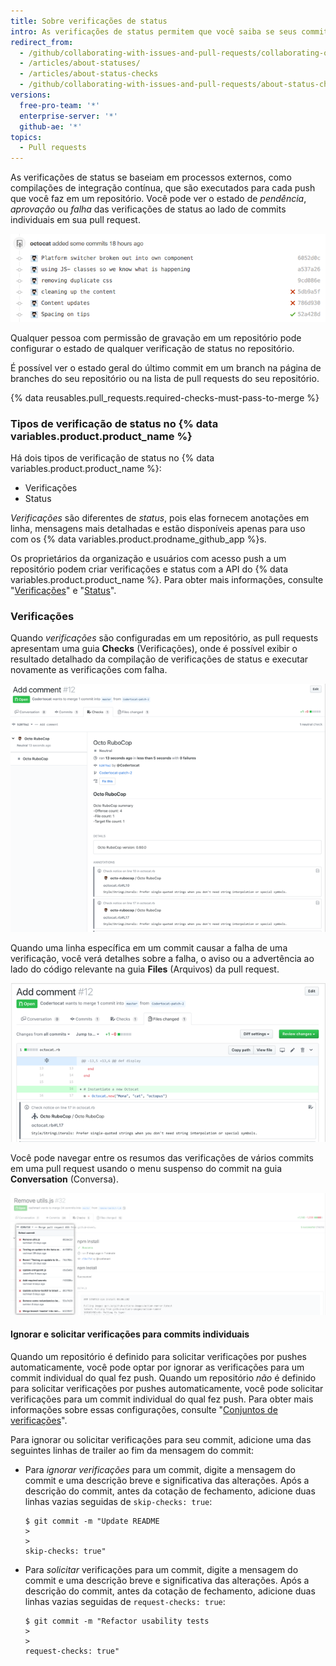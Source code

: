 ```yaml
---
title: Sobre verificações de status
intro: As verificações de status permitem que você saiba se seus commits atendem às condições definidas para o repositório com o qual está contribuindo.
redirect_from:
  - /github/collaborating-with-issues-and-pull-requests/collaborating-on-repositories-with-code-quality-features/about-status-checks
  - /articles/about-statuses/
  - /articles/about-status-checks
  - /github/collaborating-with-issues-and-pull-requests/about-status-checks
versions:
  free-pro-team: '*'
  enterprise-server: '*'
  github-ae: '*'
topics:
  - Pull requests
---
```


As verificações de status se baseiam em processos externos, como compilações de integração contínua, que são executados para cada push que você faz em um repositório. Você pode ver o estado de *pendência*, *aprovação* ou *falha* das verificações de status ao lado de commits individuais em sua pull request.

![Lista de commits e status](/assets/images/help/pull_requests/commit-list-statuses.png)

Qualquer pessoa com permissão de gravação em um repositório pode configurar o estado de qualquer verificação de status no repositório.

É possível ver o estado geral do último commit em um branch na página de branches do seu repositório ou na lista de pull requests do seu repositório.

{% data reusables.pull_requests.required-checks-must-pass-to-merge %}

### Tipos de verificação de status no {% data variables.product.product_name %}

Há dois tipos de verificação de status no {% data variables.product.product_name %}:

- Verificações
- Status

_Verificações_ são diferentes de _status_, pois elas fornecem anotações em linha, mensagens mais detalhadas e estão disponíveis apenas para uso com os {% data variables.product.prodname_github_app %}s.

Os proprietários da organização e usuários com acesso push a um repositório podem criar verificações e status com a API do {% data variables.product.product_name %}. Para obter mais informações, consulte "[Verificações](/rest/reference/checks)" e "[Status](/rest/reference/repos#statuses)".

### Verificações

Quando _verificações_ são configuradas em um repositório, as pull requests apresentam uma guia **Checks** (Verificações), onde é possível exibir o resultado detalhado da compilação de verificações de status e executar novamente as verificações com falha.

![Verificações de status em uma pull request](/assets/images/help/pull_requests/checks.png)

Quando uma linha específica em um commit causar a falha de uma verificação, você verá detalhes sobre a falha, o aviso ou a advertência ao lado do código relevante na guia **Files** (Arquivos) da pull request.

![Detalhes de uma verificação de status](/assets/images/help/pull_requests/checks-detailed.png)

Você pode navegar entre os resumos das verificações de vários commits em uma pull request usando o menu suspenso do commit na guia **Conversation** (Conversa).

![Resumos de verificação para diferentes commits em um menu suspenso](/assets/images/help/pull_requests/checks-summary-for-various-commits.png)

#### Ignorar e solicitar verificações para commits individuais

Quando um repositório é definido para solicitar verificações por pushes automaticamente, você pode optar por ignorar as verificações para um commit individual do qual fez push. Quando um repositório _não_ é definido para solicitar verificações por pushes automaticamente, você pode solicitar verificações para um commit individual do qual fez push. Para obter mais informações sobre essas configurações, consulte "[Conjuntos de verificações](/rest/reference/checks#update-repository-preferences-for-check-suites)".

Para ignorar ou solicitar verificações para seu commit, adicione uma das seguintes linhas de trailer ao fim da mensagem do commit:

- Para _ignorar verificações_ para um commit, digite a mensagem do commit e uma descrição breve e significativa das alterações. Após a descrição do commit, antes da cotação de fechamento, adicione duas linhas vazias seguidas de `skip-checks: true`:
  ```shell
  $ git commit -m "Update README
  >
  >
  skip-checks: true"
  ```
- Para _solicitar_ verificações para um commit, digite a mensagem do commit e uma descrição breve e significativa das alterações. Após a descrição do commit, antes da cotação de fechamento, adicione duas linhas vazias seguidas de `request-checks: true`:
  ```shell
  $ git commit -m "Refactor usability tests
  >
  >
  request-checks: true"
  ```
